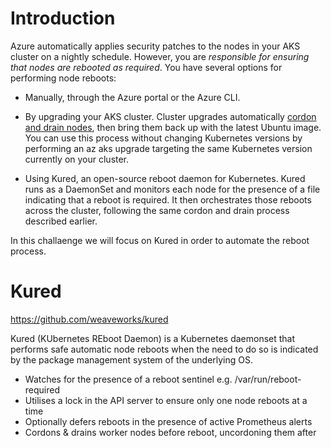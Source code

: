 
# Introduction

Azure automatically applies security patches to the nodes in your AKS cluster on a nightly schedule. However, you are *responsible for ensuring that nodes are rebooted as required*. You have several options for performing node reboots: 

* Manually, through the Azure portal or the Azure CLI. 

* By upgrading your AKS cluster. Cluster upgrades automatically [cordon and drain nodes](https://kubernetes.io/docs/tasks/administer-cluster/safely-drain-node/), then bring them back up with the latest Ubuntu image. You can use this process without changing Kubernetes versions by performing an az aks upgrade targeting the same Kubernetes version currently on your cluster. 

* Using Kured, an open-source reboot daemon for Kubernetes. Kured runs as a DaemonSet and monitors each node for the presence of a file indicating that a reboot is required. It then orchestrates those reboots across the cluster, following the same cordon and drain process described earlier. 

In this challaenge we will focus on Kured in order to automate the reboot process.



# Kured 
https://github.com/weaveworks/kured

Kured (KUbernetes REboot Daemon) is a Kubernetes daemonset that performs safe automatic node reboots when the need to do so is indicated by the package management system of the underlying OS.

* Watches for the presence of a reboot sentinel e.g. /var/run/reboot-required
* Utilises a lock in the API server to ensure only one node reboots at a time
* Optionally defers reboots in the presence of active Prometheus alerts
* Cordons & drains worker nodes before reboot, uncordoning them after



